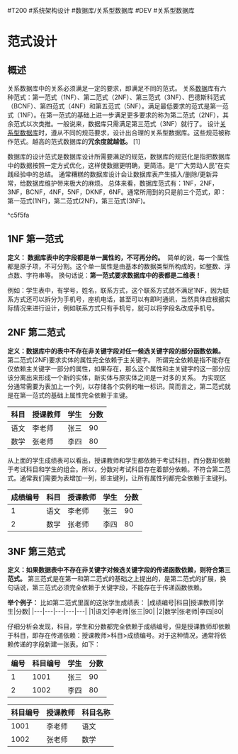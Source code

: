 #T200 #系统架构设计 #数据库/关系型数据库  #DEV #关系型数据库 
# 范式设计
## 概述
关系数据库中的关系必须满足一定的要求，即满足不同的范式。
关系[数据](https://baike.baidu.com/item/%E6%95%B0%E6%8D%AE/33305?fromModule=lemma_inlink)库有六种范式：第一范式（1NF）、第二范式（2NF）、第三范式（3NF）、巴德斯科范式（BCNF）、第四范式（4NF）和第五范式（5NF）。满足最低要求的范式是第一范式（1NF）。在第一范式的基础上进一步满足更多要求的称为第二范式（2NF），其余范式以次类推。一般说来，数据库只需满足第三范式（3NF）就行了。
设计[关系型数据库](https://baike.baidu.com/item/%E5%85%B3%E7%B3%BB%E5%9E%8B%E6%95%B0%E6%8D%AE%E5%BA%93/8999831?fromModule=lemma_inlink)时，遵从不同的规范要求，设计出合理的关系型数据库。这些规范被称作范式。越高的范式数据库的**冗余度就越低。** [1]

数据库的设计范式是数据库设计所需要满足的规范，数据库的规范化是指把数据库中的数据按照一定方式优化，这样使数据更明确，更简洁。是“广大劳动人民”在实践经验中的总结。
通常糟糕的数据库设计会让数据库表产生插入/删除/更新异常，给数据库维护带来极大的麻烦。
总体来看，数据库范式有：1NF，2NF，3NF，BCNF，4NF，5NF，DKNF，6NF。通常所用到的只是前三个范式，即：第一范式(1NF)，第二范式(2NF)，第三范式(3NF)。

^c5f5fa

## 1NF 第一范式

**定义： 数据库表中的字段都是单一属性的，不可再分的。** 
简单的说，每一个属性都是原子项，不可分割。这个单一属性是由基本的数据类型所构成的，如整数、浮点数、字符串等。
换句话说：**第一范式要求数据库中的表都是二维表！**

例如：学生表中，有学号，姓名，联系方式，这个联系方式就不满足1NF，因为联系方式还可以拆分为手机号，座机电话，甚至可以有即时通讯，当然具体应根据实际情况来进行设计，例如联系方式只有手机号，就可以将字段名改成手机号。

## 2NF 第二范式

**定义：数据库中的表中不存在非关键字段对任一候选关键字段的部分函数依赖。** 
第二范式(2NF)要求实体的属性完全依赖于主关键字。
所谓完全依赖是指不能存在仅依赖主关键字一部分的属性，如果存在，那么这个属性和主关键字的这一部分应该分离出来形成一个新的实体，新实体与原实体之间是一对多的关系。
为实现区分通常需要为表加上一个列，以存储各个实例的唯一标识。简而言之，第二范式就是在第一范式的基础上属性完全依赖于主键。

|科目|授课教师|学生|分数|
|---|---|---|---|
|语文|李老师|张三|90|
|数学|张老师|李四|80|

从上面的学生成绩表可以看出，授课教师和学生都依赖于考试科目，而分数却依赖于考试科目和学生的组合。所以，分数对考试科目存在着部分依赖。不符合第二范式。通常我们需要为表增加一列，即主键列，让所有属性列都完全依赖于主键列。

|成绩编号|科目|授课教师|学生|分数|
|---|---|---|---|---|
|1|语文|李老师|张三|90|
|2|数学|张老师|李四|80|


## 3NF 第三范式

**定义：如果数据表中不存在非关键字对候选关键字段的传递函数依赖，则符合第三范式。** 第三范式是在第一和第二范式的基础之上提出的，是第二范式的扩展，换句话说，第三范式必须完全依赖于关键字段，不能存在于传递函数依赖。

**举个例子：**
比如第二范式里面的这张学生成绩表：
|成绩编号|科目|授课教师|学生|分数|
|---|---|---|---|---|
|1|语文|李老师|张三|90|
|2|数学|张老师|李四|80|

仔细分析会发现，科目，学生和分数都完全依赖于成绩编号，但是授课教师却依赖于科目，即存在传递依赖：授课教师>科目>成绩编号。对于这种情况，通常将依赖传递的字段新建一张表。如下：

|编号|科目编号|学生|分数|
|---|---|---|---|
|1|1001|张三|90|
|2|1002|李四|80|

|科目编号|授课教师|科目名称|
|---|---|---|
|1001|李老师|语文|
|1002|张老师|数学|
